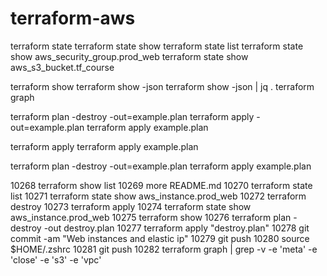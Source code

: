 # terraform-aws

terraform state
terraform state show
terraform state list
terraform state show aws_security_group.prod_web
terraform state show aws_s3_bucket.tf_course

terraform show
terraform show -json
terraform show -json | jq .
terraform graph

terraform plan -destroy -out=example.plan
terraform apply -out=example.plan
terraform apply example.plan

terraform apply
terraform apply example.plan

terraform plan -destroy -out=example.plan
terraform apply example.plan

10268  terraform show list
10269  more README.md
10270  terraform state list
10271  terraform state show aws_instance.prod_web
10272  terraform destroy
10273  terraform apply
10274  terraform state show aws_instance.prod_web
10275  terraform show
10276  terraform plan -destroy -out destroy.plan
10277  terraform apply "destroy.plan"
10278  git commit -am "Web instances and elastic ip"
10279  git push
10280  source $HOME/.zshrc
10281  git push
10282  terraform graph | grep -v -e 'meta' -e 'close' -e 's3' -e 'vpc'